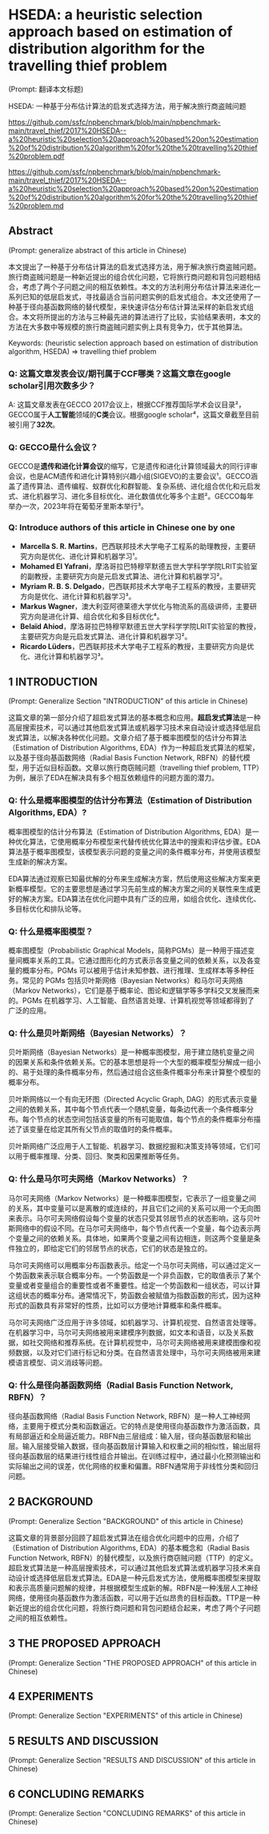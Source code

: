 # HSEDA: a heuristic selection approach based on estimation of distribution algorithm for the travelling thief problem

(Prompt: 翻译本文标题)

HSEDA: 一种基于分布估计算法的启发式选择方法，用于解决旅行商盗贼问题

https://github.com/ssfc/npbenchmark/blob/main/npbenchmark-main/travel_thief/2017%20HSEDA--a%20heuristic%20selection%20approach%20based%20on%20estimation%20of%20distribution%20algorithm%20for%20the%20travelling%20thief%20problem.pdf

https://github.com/ssfc/npbenchmark/blob/main/npbenchmark-main/travel_thief/2017%20HSEDA--a%20heuristic%20selection%20approach%20based%20on%20estimation%20of%20distribution%20algorithm%20for%20the%20travelling%20thief%20problem.md

## Abstract

(Prompt: generalize abstract of this article in Chinese)

本文提出了一种基于分布估计算法的启发式选择方法，用于解决旅行商盗贼问题。旅行商盗贼问题是一种新近提出的组合优化问题，它将旅行商问题和背包问题相结合，考虑了两个子问题之间的相互依赖性。本文的方法利用分布估计算法来进化一系列已知的低层启发式，寻找最适合当前问题实例的启发式组合。本文还使用了一种基于径向基函数网络的替代模型，来快速评估分布估计算法采样的新启发式组合。本文将所提出的方法与三种最先进的算法进行了比较，实验结果表明，本文的方法在大多数中等规模的旅行商盗贼问题实例上具有竞争力，优于其他算法。

Keywords: (heuristic selection approach based on estimation of distribution algorithm, HSEDA) => travelling thief problem

### Q: 这篇文章发表会议/期刊属于CCF哪类？这篇文章在google scholar引用次数多少？

A: 这篇文章发表在GECCO 2017会议上，根据CCF推荐国际学术会议目录²，GECCO属于**人工智能**领域的**C类**会议。根据google scholar⁴，这篇文章截至目前被引用了**32次**。

### Q: GECCO是什么会议？

GECCO是**遗传和进化计算会议**的缩写，它是遗传和进化计算领域最大的同行评审会议，也是ACM遗传和进化计算特别兴趣小组(SIGEVO)的主要会议¹。GECCO涵盖了遗传算法、遗传编程、蚁群优化和群智能、复杂系统、进化组合优化和元启发式、进化机器学习、进化多目标优化、进化数值优化等多个主题²。GECCO每年举办一次，2023年将在葡萄牙里斯本举行³。

### Q: Introduce authors of this article in Chinese one by one 

- **Marcella S. R. Martins**，巴西联邦技术大学电子工程系的助理教授，主要研究方向是优化、进化计算和机器学习¹。
- **Mohamed El Yafrani**，摩洛哥拉巴特穆罕默德五世大学科学学院LRIT实验室的副教授，主要研究方向是元启发式算法、进化计算和机器学习²。
- **Myriam R. B. S. Delgado**，巴西联邦技术大学电子工程系的教授，主要研究方向是优化、进化计算和机器学习³。
- **Markus Wagner**，澳大利亚阿德莱德大学优化与物流系的高级讲师，主要研究方向是进化计算、组合优化和多目标优化⁴。
- **Belaïd Ahiod**，摩洛哥拉巴特穆罕默德五世大学科学学院LRIT实验室的教授，主要研究方向是元启发式算法、进化计算和机器学习²。
- **Ricardo Lüders**，巴西联邦技术大学电子工程系的教授，主要研究方向是优化、进化计算和机器学习³。

## 1 INTRODUCTION

(Prompt: Generalize Section "INTRODUCTION" of this article in Chinese)

这篇文章的第一部分介绍了超启发式算法的基本概念和应用。**超启发式算法**是一种高层搜索技术，可以通过其他启发式算法或机器学习技术来自动设计或选择低层启发式算法，以解决各种优化问题。文章介绍了基于概率图模型的估计分布算法（Estimation of Distribution Algorithms, EDA）作为一种超启发式算法的框架，以及基于径向基函数网络（Radial Basis Function Network, RBFN）的替代模型，用于近似目标函数。文章以旅行商窃贼问题（travelling thief problem, TTP）为例，展示了EDA在解决具有多个相互依赖组件的问题方面的潜力。

### Q: 什么是概率图模型的估计分布算法（Estimation of Distribution Algorithms, EDA）?

概率图模型的估计分布算法（Estimation of Distribution Algorithms, EDA）是一种优化算法，它使用概率分布模型来代替传统优化算法中的搜索和评估步骤。EDA算法基于概率图模型，该模型表示问题的变量之间的条件概率分布，并使用该模型生成新的解决方案。

EDA算法通过观察已知最优解的分布来生成解决方案，然后使用这些解决方案来更新概率模型。它的主要思想是通过学习先前生成的解决方案之间的关联性来生成更好的解决方案。EDA算法在优化问题中具有广泛的应用，如组合优化、连续优化、多目标优化和排队论等。

### Q: 什么是概率图模型？

概率图模型（Probabilistic Graphical Models，简称PGMs）是一种用于描述变量间概率关系的工具。它通过图形化的方式表示各变量之间的依赖关系，以及各变量的概率分布。PGMs 可以被用于估计未知参数、进行推理、生成样本等多种任务。常见的 PGMs 包括贝叶斯网络（Bayesian Networks）和马尔可夫网络（Markov Networks），它们是基于概率论、图论和逻辑学等多学科交叉发展而来的。PGMs 在机器学习、人工智能、自然语言处理、计算机视觉等领域都得到了广泛的应用。

### Q: 什么是贝叶斯网络（Bayesian Networks）？

贝叶斯网络（Bayesian Networks）是一种概率图模型，用于建立随机变量之间的因果关系和条件依赖关系。它的基本思想是将一个大型的概率模型分解成一组小的、易于处理的条件概率分布，然后通过组合这些条件概率分布来计算整个模型的概率分布。

贝叶斯网络以一个有向无环图（Directed Acyclic Graph, DAG）的形式表示变量之间的依赖关系，其中每个节点代表一个随机变量，每条边代表一个条件概率分布。每个节点的状态空间包括该变量的所有可能取值，每个节点的条件概率分布描述了该变量在给定其所有父节点的取值时的条件概率。

贝叶斯网络广泛应用于人工智能、机器学习、数据挖掘和决策支持等领域，它们可以用于概率推理、分类、回归、聚类和因果推断等任务。

### Q: 什么是马尔可夫网络（Markov Networks）？

马尔可夫网络（Markov Networks）是一种概率图模型，它表示了一组变量之间的关系，其中变量可以是离散的或连续的，并且它们之间的关系可以用一个无向图来表示。马尔可夫网络假设每个变量的状态只受其邻居节点的状态影响，这与贝叶斯网络中的假设不同。在马尔可夫网络中，每个节点代表一个变量，每个边表示两个变量之间的依赖关系。具体地，如果两个变量之间有边相连，则这两个变量是条件独立的，即给定它们的邻居节点的状态，它们的状态是独立的。

马尔可夫网络可以用概率分布函数表示。给定一个马尔可夫网络，可以通过定义一个势函数来表示联合概率分布。一个势函数是一个非负函数，它的取值表示了某个变量或者变量组合的重要性或者不重要性。给定一个势函数和一组状态，可以计算这组状态的概率分布。通常情况下，势函数会被赋值为指数函数的形式，因为这种形式的函数具有非常好的性质，比如可以方便地计算概率和条件概率。

马尔可夫网络广泛应用于许多领域，如机器学习、计算机视觉、自然语言处理等。在机器学习中，马尔可夫网络被用来建模序列数据，如文本和语音，以及关系数据，如社交网络和推荐系统。在计算机视觉中，马尔可夫网络被用来建模图像和视频数据，以及对它们进行标记和分类。在自然语言处理中，马尔可夫网络被用来建模语言模型、词义消歧等问题。

### Q: 什么是径向基函数网络（Radial Basis Function Network, RBFN）？

径向基函数网络（Radial Basis Function Network, RBFN）是一种人工神经网络，主要用于模式分类和函数逼近。它的特点是使用径向基函数作为激活函数，具有局部逼近和全局逼近能力。RBFN由三层组成：输入层，径向基函数层和输出层。输入层接受输入数据，径向基函数层计算输入和权重之间的相似性，输出层将径向基函数层的结果进行线性组合并输出。在训练过程中，通过最小化预测输出和实际输出之间的误差，优化网络的权重和偏置。RBFN通常用于非线性分类和回归问题。

## 2 BACKGROUND

(Prompt: Generalize Section "BACKGROUND" of this article in Chinese)

这篇文章的背景部分回顾了超启发式算法在组合优化问题中的应用，介绍了（Estimation of Distribution Algorithms, EDA）的基本概念和（Radial Basis Function Network, RBFN）的替代模型，以及旅行商窃贼问题（TTP）的定义。超启发式算法是一种高层搜索技术，可以通过其他启发式算法或机器学习技术来自动设计或选择低层启发式算法。EDA是一种元启发式方法，使用概率图模型来提取和表示高质量问题解的规律，并根据模型生成新的解。RBFN是一种浅层人工神经网络，使用径向基函数作为激活函数，可以用于近似昂贵的目标函数。TTP是一种新近提出的组合优化问题，将旅行商问题和背包问题结合起来，考虑了两个子问题之间的相互依赖性。

## 3 THE PROPOSED APPROACH

(Prompt: Generalize Section "THE PROPOSED APPROACH" of this article in Chinese)

## 4 EXPERIMENTS

(Prompt: Generalize Section "EXPERIMENTS" of this article in Chinese)

## 5 RESULTS AND DISCUSSION

(Prompt: Generalize Section "RESULTS AND DISCUSSION" of this article in Chinese)

## 6 CONCLUDING REMARKS

(Prompt: Generalize Section "CONCLUDING REMARKS" of this article in Chinese)